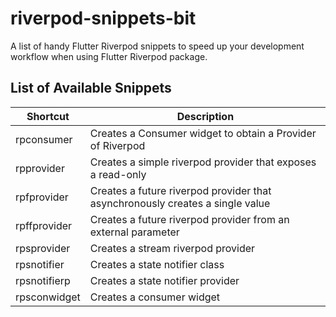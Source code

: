 # riverpod-snippets-bit
A list of handy Flutter Riverpod snippets to speed up your development workflow when using Flutter Riverpod package.

## List of Available Snippets
Shortcut      | Description
------------- | -------------
rpconsumer    | Creates a Consumer widget to obtain a Provider of Riverpod
rpprovider | Creates a simple riverpod provider that exposes a read-only
rpfprovider | Creates a future riverpod provider that asynchronously creates a single value
rpffprovider|Creates a future riverpod provider from an external parameter
rpsprovider|Creates a stream riverpod provider
rpsnotifier|Creates a state notifier class
rpsnotifierp|Creates a state notifier provider
rpsconwidget|	Creates a consumer widget
